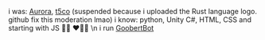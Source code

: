 i was: [Aurora](github.com/auroraIsAutistic), [t5co](github.com/t5co) (suspended because i uploaded the Rust language logo. github fix this moderation lmao) 
i know: python, Unity C#, HTML, CSS and starting with JS
🏳️‍⚧️
❤️🤍🩷 \n
i run [GoobertBot]([https://github.com/goobertbot/)
<!---
pixelelatedaria/pixelelatedaria is a ✨ special ✨ repository because its `README.md` (this file) appears on your GitHub profile.
You can click the Preview link to take a look at your changes.
--->
